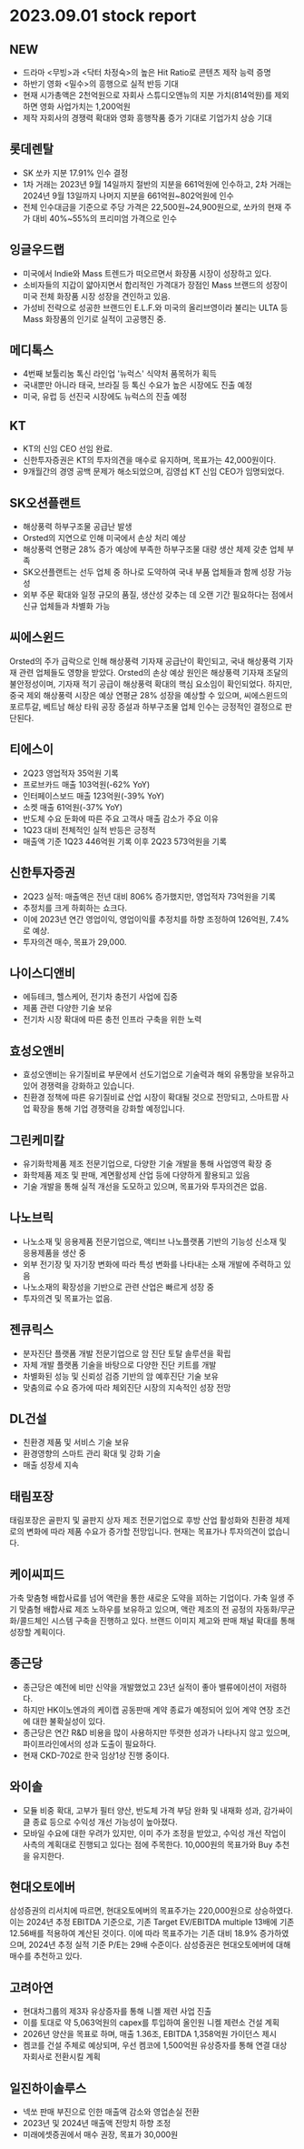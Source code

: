 # 2023.09.01 stock report
## NEW
- 드라마 <무빙>과 <닥터 차정숙>의 높은 Hit Ratio로 콘텐츠 제작 능력 증명
- 하반기 영화 <밀수>의 흥행으로 실적 반등 기대
- 현재 시가총액은 2천억원으로 자회사 스튜디오앤뉴의 지분 가치(814억원)를 제외하면 영화 사업가치는 1,200억원
- 제작 자회사의 경쟁력 확대와 영화 흥행작품 증가 기대로 기업가치 상승 기대
## 롯데렌탈
- SK 쏘카 지분 17.91% 인수 결정
- 1차 거래는 2023년 9월 14일까지 절반의 지분을 661억원에 인수하고, 2차 거래는 2024년 9월 13일까지 나머지 지분을 661억원~802억원에 인수
- 전체 인수대금을 기준으로 주당 가격은 22,500원~24,900원으로, 쏘카의 현재 주가 대비 40%~55%의 프리미엄 가격으로 인수
## 잉글우드랩
- 미국에서 Indie와 Mass 트렌드가 떠오르면서 화장품 시장이 성장하고 있다.
- 소비자들의 지갑이 얇아지면서 합리적인 가격대가 장점인 Mass 브랜드의 성장이 미국 전체 화장품 시장 성장을 견인하고 있음.
- 가성비 전략으로 성공한 브랜드인 E.L.F.와 미국의 올리브영이라 불리는 ULTA 등 Mass 화장품의 인기로 실적이 고공행진 중.
## 메디톡스
- 4번째 보툴리눔 톡신 라인업 '뉴럭스' 식약처 품목허가 획득
- 국내뿐만 아니라 태국, 브라질 등 톡신 수요가 높은 시장에도 진출 예정
- 미국, 유럽 등 선진국 시장에도 뉴럭스의 진출 예정
## KT
- KT의 신임 CEO 선임 완료.
- 신한투자증권은 KT의 투자의견을 매수로 유지하며, 목표가는 42,000원이다.
- 9개월간의 경영 공백 문제가 해소되었으며, 김영섭 KT 신임 CEO가 임명되었다.
## SK오션플랜트
- 해상풍력 하부구조물 공급난 발생
- Orsted의 지연으로 인해 미국에서 손상 처리 예상
- 해상풍력 연평균 28% 증가 예상에 부족한 하부구조물 대량 생산 체제 갖춘 업체 부족
- SK오션플랜트는 선두 업체 중 하나로 도약하여 국내 부품 업체들과 함께 성장 가능성
- 외부 주문 확대와 일정 규모의 품질, 생산성 갖추는 데 오랜 기간 필요하다는 점에서 신규 업체들과 차별화 가능
## 씨에스윈드
Orsted의 주가 급락으로 인해 해상풍력 기자재 공급난이 확인되고, 국내 해상풍력 기자재 관련 업체들도 영향을 받았다. Orsted의 손상 예상 원인은 해상풍력 기자재 조달의 불안정성이며, 기자재 적기 공급이 해상풍력 확대의 핵심 요소임이 확인되었다. 하지만, 중국 제외 해상풍력 시장은 예상 연평균 28% 성장을 예상할 수 있으며, 씨에스윈드의 포르투갈, 베트남 해상 타워 공장 증설과 하부구조물 업체 인수는 긍정적인 결정으로 판단된다.
## 티에스이
- 2Q23 영업적자 35억원 기록
- 프로브카드 매출 103억원(-62% YoY)
- 인터페이스보드 매출 123억원(-39% YoY)
- 소켓 매출 61억원(-37% YoY)
- 반도체 수요 둔화에 따른 주요 고객사 매출 감소가 주요 이유
- 1Q23 대비 전체적인 실적 반등은 긍정적
- 매출액 기준 1Q23 446억원 기록 이후 2Q23 573억원을 기록
## 신한투자증권
- 2Q23 실적: 매출액은 전년 대비 806% 증가했지만, 영업적자 73억원을 기록
- 추정치를 크게 하회하는 쇼크다.
- 이에 2023년 연간 영업이익, 영업이익률 추정치를 하향 조정하여 126억원, 7.4%로 예상. 
- 투자의견 매수, 목표가 29,000.
## 나이스디앤비
- 에듀테크, 헬스케어, 전기차 충전기 사업에 집중
- 제품 관련 다양한 기술 보유
- 전기차 시장 확대에 따른 충전 인프라 구축을 위한 노력
## 효성오앤비
- 효성오앤비는 유기질비료 부문에서 선도기업으로 기술력과 해외 유통망을 보유하고 있어 경쟁력을 강화하고 있습니다.
- 친환경 정책에 따른 유기질비료 산업 시장이 확대될 것으로 전망되고, 스마트팜 사업 확장을 통해 기업 경쟁력을 강화할 예정입니다.
## 그린케미칼
- 유기화학제품 제조 전문기업으로, 다양한 기술 개발을 통해 사업영역 확장 중
- 화학제품 제조 및 판매, 계면활성제 산업 등에 다양하게 활용되고 있음
- 기술 개발을 통해 실적 개선을 도모하고 있으며, 목표가와 투자의견은 없음.
## 나노브릭
- 나노소재 및 응용제품 전문기업으로, 액티브 나노플랫폼 기반의 기능성 신소재 및 응용제품을 생산 중
- 외부 전기장 및 자기장 변화에 따라 특성 변화를 나타내는 소재 개발에 주력하고 있음
- 나노소재의 확장성을 기반으로 관련 산업은 빠르게 성장 중
- 투자의견 및 목표가는 없음.
## 젠큐릭스
- 분자진단 플랫폼 개발 전문기업으로 암 진단 토탈 솔루션을 확립
- 자체 개발 플랫폼 기술을 바탕으로 다양한 진단 키트를 개발
- 차별화된 성능 및 신뢰성 검증 기반의 암 예후진단 기술 보유
- 맞춤의료 수요 증가에 따라 체외진단 시장의 지속적인 성장 전망
## DL건설
- 친환경 제품 및 서비스 기술 보유
- 환경영향의 스마트 관리 확대 및 강화 기술
- 매출 성장세 지속
## 태림포장
태림포장은 골판지 및 골판지 상자 제조 전문기업으로 후방 산업 활성화와 친환경 체제로의 변화에 따라 제품 수요가 증가할 전망입니다. 현재는 목표가나 투자의견이 없습니다.
## 케이씨피드
가축 맞춤형 배합사료를 넘어 액란을 통한 새로운 도약을 꾀하는 기업이다. 가축 일생 주기 맞춤형 배합사료 제조 노하우를 보유하고 있으며, 액란 제조의 전 공정의 자동화/무균화/콜드체인 시스템 구축을 진행하고 있다. 브랜드 이미지 제고와 판매 채널 확대를 통해 성장할 계획이다. 
## 종근당
- 종근당은 예전에 비만 신약을 개발했었고 23년 실적이 좋아 밸류에이션이 저렴하다.
- 하지만 HK이노엔과의 케이캡 공동판매 계약 종료가 예정되어 있어 계약 연장 조건에 대한 불확실성이 있다.
- 종근당은 연간 R&D 비용을 많이 사용하지만 뚜렷한 성과가 나타나지 않고 있으며, 파이프라인에서의 성과 도출이 필요하다.
- 현재 CKD-702로 한국 임상1상 진행 중이다.
## 와이솔
- 모듈 비중 확대, 고부가 필터 양산, 반도체 가격 부담 완화 및 내재화 성과, 감가싸이클 종료 등으로 수익성 개선 가능성이 높아졌다.
- 모바일 수요에 대한 우려가 있지만, 이미 주가 조정을 받았고, 수익성 개선 작업이 사측의 계획대로 진행되고 있다는 점에 주목한다. 10,000원의 목표가와 Buy 추천을 유지한다.
## 현대오토에버
삼성증권의 리서치에 따르면, 현대오토에버의 목표주가는 220,000원으로 상승하였다. 이는 2024년 추정 EBITDA 기준으로, 기존 Target EV/EBITDA multiple 13배에 기존 12.56배를 적용하여 계산된 것이다. 이에 따라 목표주가는 기존 대비 18.9% 증가하였으며, 2024년 추정 실적 기준 P/E는 29배 수준이다. 삼성증권은 현대오토에버에 대해 매수를 추천하고 있다.
## 고려아연
- 현대차그룹의 제3자 유상증자를 통해 니켈 제련 사업 진출
- 이를 토대로 약 5,063억원의 capex를 투입하여 올인원 니켈 제련소 건설 계획
- 2026년 양산을 목표로 하며, 매출 1.36조, EBITDA 1,358억원 가이던스 제시
- 켐코를 건설 주체로 예상되며, 우선 켐코에 1,500억원 유상증자를 통해 연결 대상 자회사로 전환시킬 계획
## 일진하이솔루스
- 넥쏘 판매 부진으로 인한 매출액 감소와 영업손실 전환
- 2023년 및 2024년 매출액 전망치 하향 조정
- 미래에셋증권에서 매수 권장, 목표가 30,000원